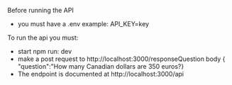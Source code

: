 Before running the API
- you must have a .env example: API_KEY=key

To run the api you must:

- start npm run: dev
- make a post request to http://localhost:3000/responseQuestion body { "question":"How many Canadian dollars are 350 euros?}
- The endpoint is documented at http://localhost:3000/api